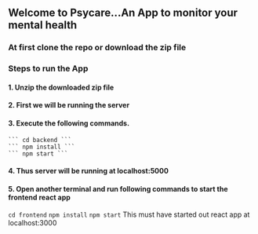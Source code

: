## Welcome to Psycare...An App to monitor your mental health

### At first clone the repo or download the zip file

### Steps to run the App

#### 1. Unzip the downloaded zip file

#### 2. First we will be running the server

#### 3. Execute the following commands.
    
    ``` cd backend ```
    ``` npm install ```
    ``` npm start ```
#### 4. Thus server will be running at localhost:5000

#### 5. Open another terminal and run following commands to start the frontend react app

  ``` cd frontend ```
  ``` npm install ```
  ``` npm start ```
  This must have started out react app at localhost:3000
